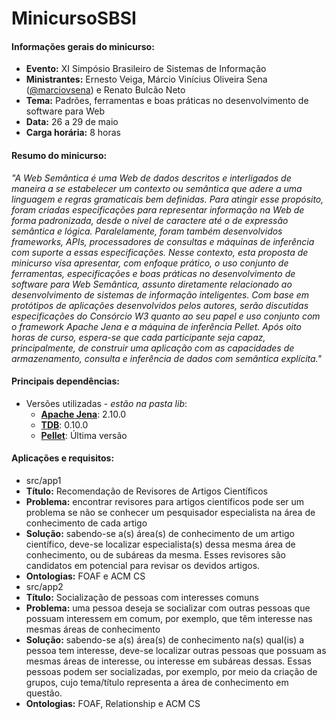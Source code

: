 # MinicursoSBSI

#### Informações gerais do minicurso:
* **Evento:** XI Simpósio Brasileiro de Sistemas de Informação
* **Ministrantes:** Ernesto Veiga, Márcio Vinícius Oliveira Sena ([@marciovsena](https://github.com/marciovsena)) e Renato Bulcão Neto
* **Tema:** Padrões, ferramentas e boas práticas no desenvolvimento de software para Web
* **Data:** 26 a 29 de maio
* **Carga horária:** 8 horas

#### Resumo do minicurso:
*"A Web Semântica é uma Web de dados descritos e interligados de maneira a se estabelecer um contexto ou semântica que adere a uma linguagem e regras gramaticais bem definidas. Para atingir esse propósito, foram criadas especificações para representar informação na Web de forma padronizada, desde o nível de caractere até o de expressão semântica e lógica. Paralelamente, foram também desenvolvidos frameworks, APIs, processadores de consultas e máquinas de inferência com suporte a essas especificações. Nesse contexto, esta proposta de minicurso visa apresentar, com enfoque prático, o uso conjunto de ferramentas, especificações e boas práticas no desenvolvimento de software para Web Semântica, assunto diretamente relacionado ao desenvolvimento de sistemas de informação inteligentes. Com base em protótipos de aplicações desenvolvidos pelos autores, serão discutidas especificações do Consórcio W3 quanto ao seu papel e uso conjunto com o framework Apache Jena e a máquina de inferência Pellet. Após oito horas de curso, espera-se que cada participante seja capaz, principalmente, de construir uma aplicação com as capacidades de armazenamento, consulta e inferência de dados com semântica explícita."*

#### Principais dependências:
* Versões utilizadas - *estão na pasta lib*: 
  * **[Apache Jena](http://jena.apache.org/)**: 2.10.0
  * **[TDB](http://jena.apache.org/documentation/tdb/index.html)**: 0.10.0
  * **[Pellet](https://github.com/Complexible/pellet)**: Última versão

#### Aplicações e requisitos:
* src/app1
 * **Título:** Recomendação de Revisores de Artigos Científicos 
 * **Problema:** encontrar revisores para artigos científicos pode ser um problema se não se conhecer um
pesquisador especialista na área de conhecimento de cada artigo
 * **Solução:** sabendo-se a(s) área(s) de conhecimento de um artigo científico, deve-se localizar especialista(s) dessa mesma área de conhecimento, ou de subáreas da mesma. Esses revisores são candidatos em potencial para revisar os devidos artigos.
 * **Ontologias:** FOAF e ACM CS
* src/app2
 * **Título:** Socialização de pessoas com interesses comuns 
 * **Problema:** uma pessoa deseja se socializar com outras pessoas que possuam interessem em comum, por exemplo, que têm interesse nas mesmas áreas de conhecimento
 * **Solução:** sabendo-se a(s) área(s) de conhecimento na(s) qual(is) a pessoa tem interesse, deve-se localizar outras pessoas que possuam as mesmas áreas de interesse, ou interesse em subáreas dessas. Essas pessoas podem ser socializadas, por exemplo, por meio da criação de grupos, cujo tema/título representa a área de conhecimento em questão.
 * **Ontologias:** FOAF, Relationship e ACM CS
